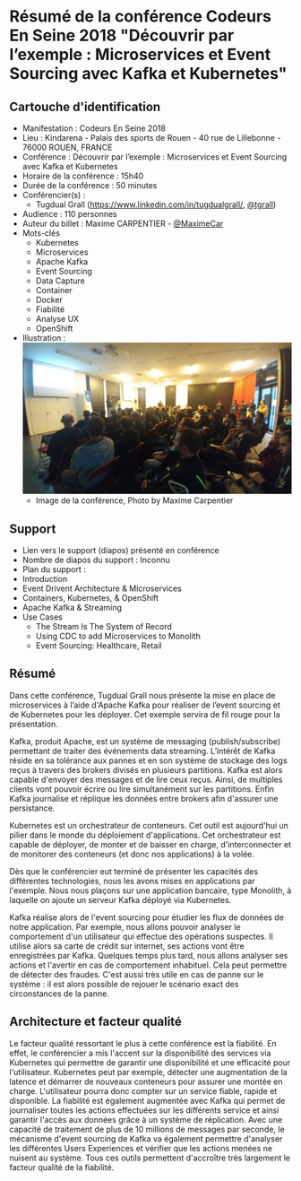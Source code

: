 # Résumé de la conférence Codeurs En Seine 2018 "Découvrir par l’exemple : Microservices et Event Sourcing avec Kafka et Kubernetes"

## Cartouche d'identification

 - Manifestation : Codeurs En Seine 2018
 - Lieu : Kindarena - Palais des sports de Rouen - 40 rue de Lillebonne - 76000 ROUEN, FRANCE
 - Conférence : Découvrir par l’exemple : Microservices et Event Sourcing avec Kafka et Kubernetes
 - Horaire de la conférence : 15h40
 - Durée de la conférence : 50 minutes
 - Conférencier(s) :
   - Tugdual Grall (https://www.linkedin.com/in/tugdualgrall/, [@tgrall](https://github.com/tgrall))
 - Audience : 110 personnes
 - Auteur du billet : Maxime CARPENTIER - [@MaximeCar](https://github.com/MaximeCar)
 - Mots-clés
   - Kubernetes
   - Microservices
   - Apache Kafka
   - Event Sourcing
   - Data Capture
   - Container
   - Docker
   - Fiabilité
   - Analyse UX
   - OpenShift
 - Illustration : ![Image de la conférence, Photo by Maxime Carpentier](img/IMG-CNF-CES-2018.jpg)
   - Image de la conférence, Photo by Maxime Carpentier

## Support
 - Lien vers le support (diapos) présenté en conférence
 - Nombre de diapos du support : Inconnu
 - Plan du support :
  - Introduction
  - Event Drivent Architecture & Microservices
  - Containers, Kubernetes, & OpenShift
  - Apache Kafka & Streaming
  - Use Cases
    - The Stream Is The System of Record
    - Using CDC to add Microservices to Monolith
    - Event Sourcing: Healthcare, Retail

## Résumé
Dans cette conférence, Tugdual Grall nous présente la mise en place de microservices à l’aide d'Apache Kafka pour réaliser de l’event sourcing et de Kubernetes pour les déployer. Cet exemple servira de fil rouge pour la présentation.

Kafka, produit Apache, est un système de messaging (publish/subscribe) permettant de traiter des événements data streaming. L’intérêt de Kafka réside en sa tolérance aux pannes et en son système de stockage des logs reçus à travers des brokers divisés en plusieurs partitions. Kafka est alors capable d'envoyer des messages et de lire ceux reçus. Ainsi, de multiples clients vont pouvoir écrire ou lire simultanément sur les partitions. Enfin Kafka journalise et réplique les données entre brokers afin d'assurer une persistance.

Kubernetes est un orchestrateur de conteneurs. Cet outil est aujourd'hui un pilier dans le monde du déploiement d'applications. Cet orchestrateur est capable de déployer, de monter et de baisser en charge, d'interconnecter et de monitorer des conteneurs (et donc nos applications) à la volée.

Dès que le conférencier eut terminé de présenter les capacités des différentes technologies, nous les avons mises en applications par l'exemple.
Nous nous plaçons sur une application bancaire, type Monolith, à laquelle on ajoute un serveur Kafka déployé via Kubernetes.

Kafka réalise alors de l'event sourcing pour étudier les flux de données de notre application.
Par exemple, nous allons pouvoir analyser le comportement d'un utilisateur qui effectue des opérations suspectes. Il utilise alors sa carte de crédit sur internet, ses actions vont être enregistrées par Kafka. Quelques temps plus tard, nous allons analyser ses actions et l'avertir en cas de comportement inhabituel. Cela peut permettre de détecter des fraudes. C'est aussi très utile en cas de panne sur le système : il est alors possible de rejouer le scénario exact des circonstances de la panne.

## Architecture et facteur qualité
Le facteur qualité ressortant le plus à cette conférence est la fiabilité.
En effet, le conférencier a mis l'accent sur la disponibilité des services via Kubernetes qui permettre de garantir une disponibilité et une efficacité pour l'utilisateur. Kubernetes peut par exemple, détecter une augmentation de la latence et démarrer de nouveaux conteneurs pour assurer une montée en charge. L'utilisateur pourra donc compter sur un service fiable, rapide et disponible. La fiabilité est également augmentée avec Kafka qui permet de journaliser toutes les actions effectuées sur les différents service et ainsi garantir l'accès aux données grâce à un système de réplication. Avec une capacité de traitement de plus de 10 millions de messages par seconde, le mécanisme d'event sourcing de Kafka va également permettre d'analyser les différentes Users Experiences et vérifier que les actions menées ne nuisent au système. Tous ces outils permettent d'accroître très largement le facteur qualité de la fiabilité.
